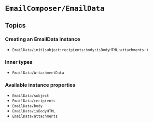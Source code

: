 # ``EmailComposer/EmailData``

## Topics

### Creating an EmailData instance

- ``EmailData/init(subject:recipients:body:isBodyHTML:attachments:)``

### Inner types

- ``EmailData/AttachmentData``

### Available instance properties

- ``EmailData/subject``
- ``EmailData/recipients``
- ``EmailData/body``
- ``EmailData/isBodyHTML``
- ``EmailData/attachments``
